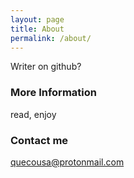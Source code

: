 ```yaml
---
layout: page
title: About
permalink: /about/
---
```


Writer on github?

### More Information

read, enjoy

### Contact me

[quecousa@protonmail.com](mailto:quecousa@protonmail.com)
